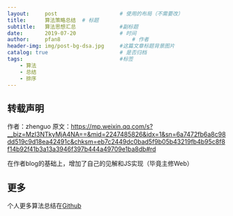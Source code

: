 ```yaml
---
layout:     post   				    # 使用的布局（不需要改）
title:      算法策略总结	# 标题 
subtitle:   算法思想汇总				#副标题
date:       2019-07-20 				# 时间
author:     pfan8 						# 作者
header-img: img/post-bg-dsa.jpg 	#这篇文章标题背景图片
catalog: true 						# 是否归档
tags:								#标签
    - 算法
    - 总结
    - 排序
---
```


## 转载声明
作者：zhenguo
原文：https://mp.weixin.qq.com/s?__biz=MzI3NTkyMjA4NA==&mid=2247485826&idx=1&sn=6a7472fb6a8c98dd519c9d18ea42491c&chksm=eb7c2449dc0bad5f9b05b43219fb4b95c8f8f14b92f41b3a13a3946f397b444a49709e1ba8db#rd

在作者blog的基础上，增加了自己的见解和JS实现（毕竟主修Web）



## 更多
个人更多算法总结在[Github](https://github.com/pfan8/LeetCode)